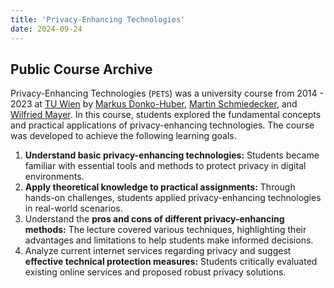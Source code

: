 ```yaml
---
title: 'Privacy-Enhancing Technologies'
date: 2024-09-24
---
```


## Public Course Archive

Privacy-Enhancing Technologies (`PETS`) was a university course from 2014 - 2023 at [TU Wien](https://tuwien.ac.at)
by [Markus Donko-Huber](https://nysos.net), [Martin Schmiedecker](https://schmiedecker.net/), and 
[Wilfried Mayer](https://github.com/WilfriedMayer). In this course, students explored the fundamental concepts and 
practical applications of privacy-enhancing technologies. The course was developed to achieve the following learning goals.

1. **Understand basic privacy-enhancing technologies:** Students became familiar with essential tools and methods to
   protect privacy in digital environments.
2. **Apply theoretical knowledge to practical assignments:** Through hands-on challenges, students applied
   privacy-enhancing technologies in real-world scenarios.
3. Understand the **pros and cons of different privacy-enhancing methods:** The lecture covered various techniques,
   highlighting their advantages and limitations to help students make informed decisions.
4. Analyze current internet services regarding privacy and suggest **effective technical protection measures:** Students
   critically evaluated existing online services and proposed robust privacy solutions.

